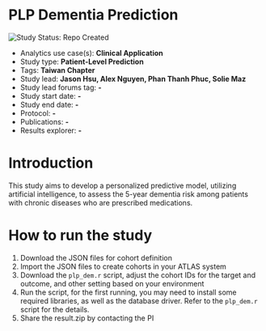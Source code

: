 # PLP Dementia Prediction
<img src="https://img.shields.io/badge/Study%20Status-Repo%20Created-lightgray.svg" alt="Study Status: Repo Created">

- Analytics use case(s): **Clinical Application**
- Study type: **Patient-Level Prediction**
- Tags: **Taiwan Chapter**
- Study lead: **Jason Hsu, Alex Nguyen, Phan Thanh Phuc, Solie Maz**
- Study lead forums tag: **-**
- Study start date: **-**
- Study end date: **-**
- Protocol: **-**
- Publications: **-**
- Results explorer: **-**

# Introduction
This study aims to develop a personalized predictive model, utilizing artificial intelligence, to assess the 5-year dementia risk among patients with chronic diseases who are prescribed medications.

# How to run the study
1. Download the JSON files for cohort definition
2. Import the JSON files to create cohorts in your ATLAS system
3. Download the `plp_dem.r` script, adjust the cohort IDs for the target and outcome, and other setting based on your environment
4. Run the script, for the first running, you may need to install some required libraries, as well as the database driver. Refer to the `plp_dem.r` script for the details.
5. Share the result.zip by contacting the PI 
